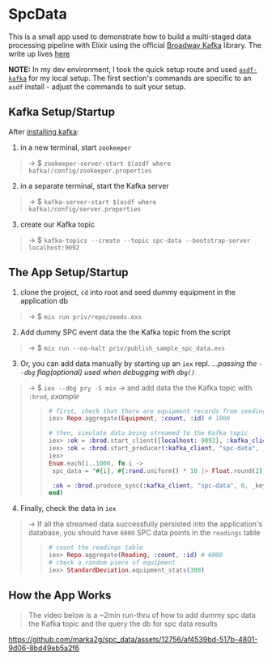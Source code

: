 # SpcData
This is a small app used to demonstrate how to build a multi-staged data processing pipeline with Elixir using the official [Broadway Kafka](https://hexdocs.pm/broadway/apache-kafka.html#content) library.
The write up lives [here](https://marksmarkdown.com/broadway-kafka.html)

**NOTE:**
In my dev environment, I took the quick setup route and used [`asdf-kafka`](https://github.com/ueisele/asdf-kafka) for my local setup. The first section's commands are specific to an `asdf` install - adjust the commands to suit your setup.

## Kafka Setup/Startup
After [installing kafka](https://kafka.apache.org/quickstart):
1. in a new terminal, start `zookeeper`
>→ $ `zookeeper-server-start $(asdf where kafka)/config/zookeeper.properties`
2. in a separate terminal, start the Kafka server
>→ $ `kafka-server-start $(asdf where kafka)/config/server.properties`
3. create our Kafka topic
>→ $ `kafka-topics --create --topic spc-data --bootstrap-server localhost:9092`

## The App Setup/Startup
1. clone the project, `cd` into root and seed dummy equipment in the application db
>→ $ `mix run priv/repo/seeds.exs`
2. Add dummy SPC event data the the Kafka topic from the script
>→ $ `mix run --no-halt priv/publish_sample_spc_data.exs`
3. Or, you can add data manually by starting up an `iex` repl. ..._passing the `--dbg` flag(optional) used when debugging with `dbg()`_
>→ $ `iex --dbg pry -S mix`
   >→ and add data the the Kafka topic with `:brod`, _example_
>>```elixir
>># first, check that there are equipment records from seeding the db
>>iex> Repo.aggregate(Equipment, :count, :id) # 1000
>>
>># then, simulate data being streamed to the Kafka topic
>>iex> :ok = :brod.start_client([localhost: 9092], :kafka_client, _client_config=[])
>>iex> :ok = :brod.start_producer(:kafka_client, "spc-data", _producer_config = [])
>>iex> 
>>Enum.each(1..1000, fn i ->
>>  spc_data = "#{i}, #{:rand.uniform() * 10 |> Float.round(2)}, #{:rand.uniform() * 10 |> Float.round(2)}, #{:rand.uniform() * 10 |> Float.round(2)}, #{:rand.uniform() * 10 |> Float.round(2)}, #{:rand.uniform() * 10 |> Float.round(2)}, #{:rand.uniform() * 10 |> Float.round(2)}"
>>
>>  :ok = :brod.produce_sync(:kafka_client, "spc-data", 0, _key="", spc_data)
>>end)
>>```
4. Finally, check the data in `iex`
>→ If all the streamed data successfully persisted into the application's database, you should have `6000` SPC data points in the `readings` table
>>```elixir
>># count the readings table
>>iex> Repo.aggregate(Reading, :count, :id) # 6000
>># check a random piece of equipment
>>iex> StandardDeviation.equipment_stats(300)
>>```


## How the App Works
> The video below is a ~2min run-thru of how to add dummy spc data the Kafka topic and the query the db for spc data results

https://github.com/marka2g/spc_data/assets/12756/af4539bd-517b-4801-9d06-8bd49eb5a2f6


